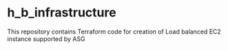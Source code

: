 # h_b_infrastructure
This repository contains Terraform code for creation of Load balanced EC2 instance supported by ASG
